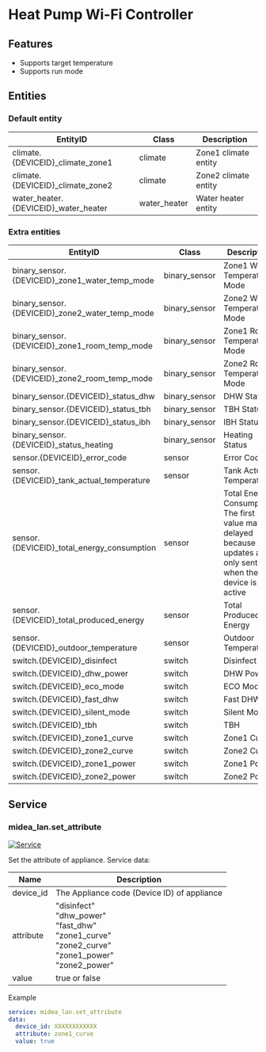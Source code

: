 # Heat Pump Wi-Fi Controller

## Features

- Supports target temperature
- Supports run mode

## Entities

### Default entity

| EntityID                              | Class        | Description          |
| ------------------------------------- | ------------ | -------------------- |
| climate.{DEVICEID}\_climate_zone1     | climate      | Zone1 climate entity |
| climate.{DEVICEID}\_climate_zone2     | climate      | Zone2 climate entity |
| water_heater.{DEVICEID}\_water_heater | water_heater | Water heater entity  |

### Extra entities

| EntityID                                        | Class         | Description                                                                                                          |
| ----------------------------------------------- | ------------- | -------------------------------------------------------------------------------------------------------------------- |
| binary_sensor.{DEVICEID}\_zone1_water_temp_mode | binary_sensor | Zone1 Water Temperature Mode                                                                                         |
| binary_sensor.{DEVICEID}\_zone2_water_temp_mode | binary_sensor | Zone2 Water Temperature Mode                                                                                         |
| binary_sensor.{DEVICEID}\_zone1_room_temp_mode  | binary_sensor | Zone1 Room Temperature Mode                                                                                          |
| binary_sensor.{DEVICEID}\_zone2_room_temp_mode  | binary_sensor | Zone2 Room Temperature Mode                                                                                          |
| binary_sensor.{DEVICEID}\_status_dhw            | binary_sensor | DHW Status                                                                                                           |
| binary_sensor.{DEVICEID}\_status_tbh            | binary_sensor | TBH Status                                                                                                           |
| binary_sensor.{DEVICEID}\_status_ibh            | binary_sensor | IBH Status                                                                                                           |
| binary_sensor.{DEVICEID}\_status_heating        | binary_sensor | Heating Status                                                                                                       |
| sensor.{DEVICEID}\_error_code                   | sensor        | Error Code                                                                                                           |
| sensor.{DEVICEID}\_tank_actual_temperature      | sensor        | Tank Actual Temperature                                                                                              |
| sensor.{DEVICEID}\_total_energy_consumption     | sensor        | Total Energy Consumption.</br>The first value may be delayed because updates are only sent when the device is active |
| sensor.{DEVICEID}\_total_produced_energy        | sensor        | Total Produced Energy                                                                                                |
| sensor.{DEVICEID}\_outdoor_temperature          | sensor        | Outdoor Temperature                                                                                                  |
| switch.{DEVICEID}\_disinfect                    | switch        | Disinfect                                                                                                            |
| switch.{DEVICEID}\_dhw_power                    | switch        | DHW Power                                                                                                            |
| switch.{DEVICEID}\_eco_mode                     | switch        | ECO Mode                                                                                                             |
| switch.{DEVICEID}\_fast_dhw                     | switch        | Fast DHW                                                                                                             |
| switch.{DEVICEID}\_silent_mode                  | switch        | Silent Mode                                                                                                          |
| switch.{DEVICEID}\_tbh                          | switch        | TBH                                                                                                                  |
| switch.{DEVICEID}\_zone1_curve                  | switch        | Zone1 Curve                                                                                                          |
| switch.{DEVICEID}\_zone2_curve                  | switch        | Zone2 Curve                                                                                                          |
| switch.{DEVICEID}\_zone1_power                  | switch        | Zone1 Power                                                                                                          |
| switch.{DEVICEID}\_zone2_power                  | switch        | Zone2 Power                                                                                                          |

## Service

### midea_lan.set_attribute

[![Service](https://my.home-assistant.io/badges/developer_call_service.svg)](https://my.home-assistant.io/redirect/developer_call_service/?service=midea_lan.set_attribute)

Set the attribute of appliance. Service data:

| Name      | Description                                                                                                        |
| --------- | ------------------------------------------------------------------------------------------------------------------ |
| device_id | The Appliance code (Device ID) of appliance                                                                        |
| attribute | "disinfect"<br/>"dhw_power"<br/>"fast_dhw"<br/>"zone1_curve"<br/>"zone2_curve"<br/>"zone1_power"<br/>"zone2_power" |
| value     | true or false                                                                                                      |

Example

```yaml
service: midea_lan.set_attribute
data:
  device_id: XXXXXXXXXXXX
  attribute: zone1_curve
  value: true
```
